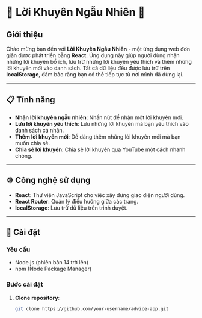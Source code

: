 # 🌟 Lời Khuyên Ngẫu Nhiên 🌟

## Giới thiệu

Chào mừng bạn đến với **Lời Khuyên Ngẫu Nhiên** - một ứng dụng web đơn giản được phát triển bằng **React**. Ứng dụng này giúp người dùng nhận những lời khuyên bổ ích, lưu trữ những lời khuyên yêu thích và thêm những lời khuyên mới vào danh sách. Tất cả dữ liệu đều được lưu trữ trên **localStorage**, đảm bảo rằng bạn có thể tiếp tục từ nơi mình đã dừng lại.

---

## 📋 Tính năng

- **Nhận lời khuyên ngẫu nhiên**: Nhấn nút để nhận một lời khuyên mới.
- **Lưu lời khuyên yêu thích**: Lưu những lời khuyên mà bạn yêu thích vào danh sách cá nhân.
- **Thêm lời khuyên mới**: Dễ dàng thêm những lời khuyên mới mà bạn muốn chia sẻ.
- **Chia sẻ lời khuyên**: Chia sẻ lời khuyên qua YouTube một cách nhanh chóng.

---

## ⚙️ Công nghệ sử dụng

- **React**: Thư viện JavaScript cho việc xây dựng giao diện người dùng.
- **React Router**: Quản lý điều hướng giữa các trang.
- **localStorage**: Lưu trữ dữ liệu trên trình duyệt.

---

## 🚀 Cài đặt

### Yêu cầu

- Node.js (phiên bản 14 trở lên)
- npm (Node Package Manager)

### Bước cài đặt

1. **Clone repository**:

   ```bash
   git clone https://github.com/your-username/advice-app.git

